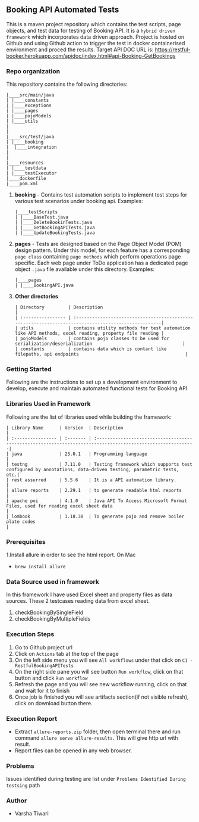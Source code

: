 ## Booking API Automated Tests ##

This is a maven project repository which contains the test scripts, page objects, and test data for testing of Booking API. It is a `hybrid driven framework` which incorporates data driven approach.
Project is hosted on Github and using Github action to trigger the test in docker containerised environment and proced the results.
Target API DOC URL is: https://restful-booker.herokuapp.com/apidoc/index.html#api-Booking-GetBookings

### Repo organization ###
This repository contains the following directories:

   ```
   |____src/main/java
   | |____constants
   | |____exceptions
   | |____pages
   | |____pojoModels
   | |____utils
   |
   |
   |____src/test/java
   | |____booking
   |  |____integration
   |
   |
   |____resources
   | |____testdata
   | |____testExecutor
   |____dockerfile
   |____pom.xml
   ```

1. **booking** - Contains test automation scripts to implement test steps for various test scenarios under
   booking api.
   Examples:
   ```
   |____testScripts
   | |____BaseTest.java
   | |____DeleteBookinTests.java
   | |____GetBookingAPITests.java
   | |____UpdateBookingTests.java
   ```

2. **pages** - Tests are designed based on the Page Object Model (POM) design pattern. Under this model, for each feature
   has a corresponding `page class` containing `page methods` which perform operations page specific.
   Each web page under ToDo application has a dedicated page object `.java` file available under this directory.
   Examples:
   ```
   |____pages
   | |____BookingAPI.java
   ```

3. **Other directories**
   ```
   | Directory         | Description                                                                                         |
   | :---------------- | :---------------------------------------------------------------------------------------------------|
   | utils             | contains utility methods for test automation like API methods, excel reading, property file reading |
   | pojoModels        | contains pojo classes to be used for serialization/deserialization                                  |
   | constants         | contains data which is contant like filepaths, api endpoints                                        |

   ```

### Getting Started ###

Following are the instructions to set up a development environment to develop, execute and maintain automated
functional tests for Booking API

### Libraries Used in Framework ###

Following are the list of libraries used while building the framework:

   ```
   | Library Name      | Version  | Description                                                                                                 |
   | :---------------- | :------- | :-----------------------------------------------------------------------------------------------------------|
   | java              | 23.0.1   | Programming language                                                                                        |
   | testng            | 7.11.0   | Testing framework which supports test configured by annotations, data-driven testing, parametric tests, etc.|
   | rest assurred     | 5.5.6    | It is a API automation library.                                                                             |
   | allure reports    | 2.29.1   | to generate readable html reports                                                                           |
   | apache poi        | 4.1.0    | Java API To Access Microsoft Format Files, used for reading excel sheet data                                |
   | lombook           | 1.18.38  | To generate pojo and remove boiler plate codes                                                              |
   ```

### Prerequisites ###

1.Install allure in order to see the html report. On Mac
- `brew install allure`

### Data Source used in framework ###

In this framework I have used Excel sheet and property files as data sources. These 2 testcases reading data from excel sheet.
1. checkBookingBySingleField
2. checkBookingByMultipleFields

### Execution Steps ###

1. Go to Github project url
2. Click on `Actions` tab at the top of the page
3. On the left side menu you will see `All workflows` under that click on `CI - RestfulBookingAPITests`
4. On the right side pane you will see button `Run workflow`, click on that button and click `Run workflow`
5. Refresh the page and you will see new workflow running, click on that and wait for it to finish
6. Once job is finished you will see artifacts section(if not visible refresh), click on download button there.

### Execution Report ###

- Extract `allure-reports.zip` folder, then open terminal there and run command `allure serve allure-results`. This will give http url with result.
- Report files can be opened in any web browser.

### Problems ###
Issues identified during testing are list under `Problems Identified During testsing` path

### Author ###

- Varsha Tiwari
